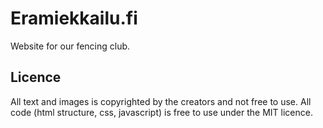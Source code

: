 # Eramiekkailu.fi

Website for our fencing club.

## Licence

All text and images is copyrighted by the creators and not free to use. All code (html structure, css, javascript) is free to use under the MIT licence.
